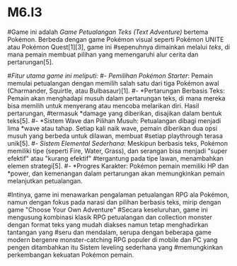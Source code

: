 # M6.l3
#Game ini adalah *Game Petualangan Teks (Text Adventure)* bertema Pokémon. Berbeda dengan game Pokémon visual seperti Pokémon UNITE atau Pokémon Quest[1][3], game ini #sepenuhnya dimainkan melalui *teks*, di mana pemain membuat pilihan yang memengaruhi alur cerita dan pertarungan[5].

#*Fitur utama game ini meliputi:*
#- *Pemilihan Pokémon Starter*: Pemain memulai petualangan dengan memilih salah satu dari tiga Pokémon awal (Charmander, Squirtle, atau Bulbasaur)[1].
#- *Pertarungan Berbasis Teks: Pemain akan menghadapi musuh dalam pertarungan teks, di mana mereka bisa memilih untuk menyerang atau mencoba melarikan diri. Hasil pertarungan, #termasuk *damage yang diberikan, disajikan dalam bentuk teks[5].
#- *Sistem Wave dan Pilihan Musuh: Petualangan dibagi menjadi lima *wave atau tahap. Setiap kali naik wave, pemain diberikan dua opsi musuh yang berbeda untuk dilawan, membuat #setiap playthrough terasa unik[5].
#- *Sistem Elemental Sederhana*: Meskipun berbasis teks, Pokémon memiliki tipe (seperti Fire, Water, Grass), dan serangan bisa menjadi "super efektif" atau "kurang efektif" #tergantung pada tipe lawan, menambahkan elemen strategi[5].
#- *Progres Karakter: Pokémon pemain memiliki HP dan *power, dan kemenangan dalam pertarungan akan memungkinkan pemain melanjutkan petualangan.

#Intinya, game ini menawarkan pengalaman petualangan RPG ala Pokémon, namun dengan fokus pada narasi dan pilihan berbasis teks, mirip dengan game "Choose Your Own Adventure" #Secara keseluruhan, game ini mengusung kombinasi klasik RPG petualangan dan collection monster dengan format teks yang mudah diakses namun tetap menghadirkan tantangan yang  #seru dan mendalam, serupa dengan beberapa game modern bergenre monster-catching RPG populer di mobile dan PC yang pengen ditambahkan itu Sistem leveling sederhana yang #memungkinkan perkembangan kekuatan Pokémon pemain.
